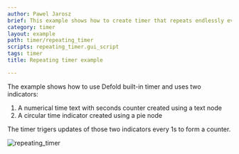 ```yaml
---
author: Pawel Jarosz
brief: This example shows how to create timer that repeats endlessly every second
category: timer
layout: example
path: timer/repeating_timer
scripts: repeating_timer.gui_script
tags: timer
title: Repeating timer example

---
```



The example shows how to use Defold built-in timer and uses two indicators:

1. A numerical time text with seconds counter created using a text node
2. A circular time indicator created using a pie node

The timer trigers updates of those two indicators every 1s to form a counter.

![repeating_timer](repeating_timer.png)
